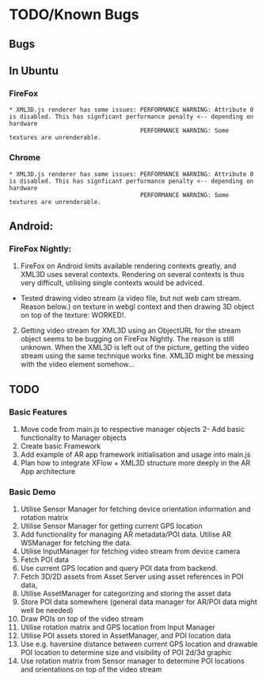 # TODO/Known Bugs

## Bugs

## In Ubuntu

### FireFox
    * XML3D.js renderer has some issues: PERFORMANCE WARNING: Attribute 0 is disabled. This has signficant performance penalty <-- depending on hardware
                                         PERFORMANCE WARNING: Some textures are unrenderable.
### Chrome
    * XML3D.js renderer has some issues: PERFORMANCE WARNING: Attribute 0 is disabled. This has signficant performance penalty <-- depending on hardware
                                         PERFORMANCE WARNING: Some textures are unrenderable.

## Android:

### FireFox Nightly:
1. FireFox on Android limits available rendering contexts greatly, and XML3D uses several contexts. Rendering on several contexts is thus very difficult, utilising single contexts would be adviced.
 * Tested drawing video stream (a video file, but not web cam stream. Reason below.) on texture in webgl context and then drawing 3D object on top of the texture: WORKED!.
2. Getting video stream for XML3D using an ObjectURL for the stream object seems to be bugging on FireFox Nightly. The reason is still unknown. When the XML3D is left out of the picture, getting the video stream using the same technique works fine. XML3D might be messing with the video element somehow...

## TODO

### Basic Features
1. Move code from main.js to respective manager objects
2- Add basic functionality to Manager objects
3. Create basic Framework
4. Add example of AR app framework initialisation and usage into main.js
5. Plan how to integrate XFlow + XML3D structure more deeply in the AR App architecture

### Basic Demo
1. Utilise Sensor Manager for fetching device orientation information and rotation matrix
2. Utilise Sensor Manager for getting current GPS location
3. Add functionality for managing AR metadata/POI data. Utilise AR WSManager for fetching the data.
4. Utilise InputManager for fetching video stream from device camera
5. Fetch POI data
  1. Use current GPS location and query POI data from backend.
  2. Fetch 3D/2D assets from Asset Server using asset references in POI data,
  3. Utilise AssetManager for categorizing and storing the asset data
  4. Store POI data somewhere (general data manager for AR/POI data might well be needed)
6. Draw POIs on top of the video stream
  1. Utilise rotation matrix and GPS location from Input Manager
  2. Utilise POI assets stored in AssetManager, and POI location data
  3. Use e.g. haversine distance between current GPS location and drawable POI location to determine size and visibility of POI 2d/3d graphic
  4. Use rotation matrix from Sensor manager to determine POI locations and orientations on top of the video stream